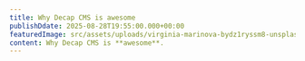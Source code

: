 ```yaml
---
title: Why Decap CMS is awesome
publishDdate: 2025-08-28T19:55:00.000+00:00
featuredImage: src/assets/uploads/virginia-marinova-bydz1ryssm8-unsplash.jpg
content: Why Decap CMS is **awesome**.
---
```

